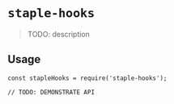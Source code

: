 # `staple-hooks`

> TODO: description

## Usage

```
const stapleHooks = require('staple-hooks');

// TODO: DEMONSTRATE API
```

